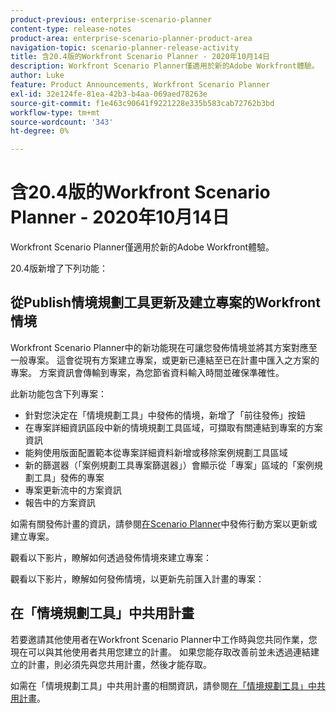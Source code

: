 ```yaml
---
product-previous: enterprise-scenario-planner
content-type: release-notes
product-area: enterprise-scenario-planner-product-area
navigation-topic: scenario-planner-release-activity
title: 含20.4版的Workfront Scenario Planner - 2020年10月14日
description: Workfront Scenario Planner僅適用於新的Adobe Workfront體驗。
author: Luke
feature: Product Announcements, Workfront Scenario Planner
exl-id: 32e124fe-81ea-42b3-b4aa-069aed78263e
source-git-commit: f1e463c90641f9221228e335b583cab72762b3bd
workflow-type: tm+mt
source-wordcount: '343'
ht-degree: 0%

---
```


# 含20.4版的Workfront Scenario Planner - 2020年10月14日

Workfront Scenario Planner僅適用於新的Adobe Workfront體驗。

20.4版新增了下列功能：

## 從Publish情境規劃工具更新及建立專案的Workfront情境

Workfront Scenario Planner中的新功能現在可讓您發佈情境並將其方案對應至一般專案。 這會從現有方案建立專案，或更新已連結至已在計畫中匯入之方案的專案。 方案資訊會傳輸到專案，為您節省資料輸入時間並確保準確性。

此新功能包含下列專案：

* 針對您決定在「情境規劃工具」中發佈的情境，新增了「前往發佈」按鈕
* 在專案詳細資訊區段中新的情境規劃工具區域，可擷取有關連結到專案的方案資訊
* 能夠使用版面配置範本從專案詳細資料新增或移除案例規劃工具區域
* 新的篩選器（「案例規劃工具專案篩選器」）會顯示從「專案」區域的「案例規劃工具」發佈的專案
* 專案更新流中的方案資訊
* 報告中的方案資訊

如需有關發佈計畫的資訊，請參閱[在Scenario Planner](../../../scenario-planner/publish-scenarios-update-projects.md)中發佈行動方案以更新或建立專案。

觀看以下影片，瞭解如何透過發佈情境來建立專案：

觀看以下影片，瞭解如何發佈情境，以更新先前匯入計畫的專案：

## 在「情境規劃工具」中共用計畫

若要邀請其他使用者在Workfront Scenario Planner中工作時與您共同作業，您現在可以與其他使用者共用您建立的計畫。 如果您能存取改善前並未透過連結建立的計畫，則必須先與您共用計畫，然後才能存取。

如需在「情境規劃工具」中共用計畫的相關資訊，請參閱[在「情境規劃工具」中共用計畫](../../../scenario-planner/share-a-plan.md)。

